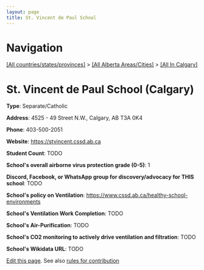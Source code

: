 ```yaml
---
layout: page
title: St. Vincent de Paul School
---
```

# Navigation

[[All countries/states/provinces]](../../..) > [[All Alberta Areas/Cities]](../..) > [[All In Calgary]](..)

# St. Vincent de Paul School (Calgary)

**Type**: Separate/Catholic

**Address**: 4525 - 49 Street N.W., Calgary, AB T3A 0K4

**Phone**: 403-500-2051

**Website**: <https://stvincent.cssd.ab.ca>

**Student Count**: TODO

**School's overall airborne virus protection grade (0-5)**: 1

**Discord, Facebook, or WhatsApp group for discovery/advocacy for THIS school**: TODO

**School's policy on Ventilation**: <https://www.cssd.ab.ca/healthy-school-environments>

**School's Ventilation Work Completion**: TODO

**School's Air-Purification**: TODO

**School's CO2 monitoring to actively drive ventilation and filtration**: TODO

**School's Wikidata URL**: TODO


[Edit this page](https://github.com/ventilate-schools/AB/edit/main/./Calgary/St._Vincent_de_Paul_School.md). See also [rules for contribution](../../../contribution-rules/)